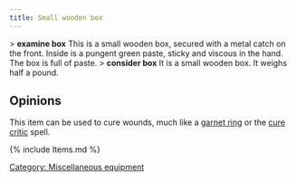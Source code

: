 ```yaml
---
title: Small wooden box
---
```


\> **examine box**
This is a small wooden box, secured with a metal catch on the front.
Inside is
a pungent green paste, sticky and viscous in the hand.
The box is full of paste.
\> **consider box**
It is a small wooden box.
It weighs half a pound.

## Opinions

This item can be used to cure wounds, much like a [garnet
ring](garnet_ring "wikilink") or the [cure
critic](Cure_Critic "wikilink") spell.

{% include Items.md %}

[Category: Miscellaneous
equipment](Category:_Miscellaneous_equipment "wikilink")